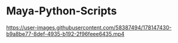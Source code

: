# Maya-Python-Scripts


https://user-images.githubusercontent.com/58387494/178147430-b9a8be77-8def-4935-b192-2f96feee6435.mp4

